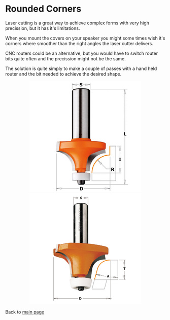 # Rounded Corners

Laser cutting is a great way to achieve complex forms with very high precission, but it has it's limitations.

When you mount the covers on your speaker you might some times wish it's corners where smoother than the right angles the laser cutter delivers.

CNC routers could be an alternative, but you would have to switch router bits quite often and the precission might not be the same.


The solution is quite simply to make a couple of passes with a hand held router and the bit needed to achieve the desired shape.

<p align="center">
  <img src="pics/Tools/OrangeTools Rounded bit.jpg" width="350"/>
  <img src="pics/Tools/OrangeTools Beveled Rounded bit.jpg" width="350"/>
</p>


Back to [main page](README.md)
